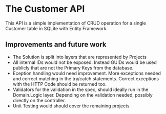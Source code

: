 # The Customer API

This API is a simple implementation of CRUD operation for a single Customer table in SQLite with Entity Framework.

## Improvements and future work
* The Solution is split into layers that are represented by Projects
* All internal IDs would not be exposed. Instead GUIDs would be used publicly that are not the Primary Keys from the database.
* Eception handling would need improvement. More exceptions needed and correct matching in the try/catch statements. Correct exceptions with the HTTP Code should be returned too.
* Validators for the validation in the spec, should ideally run in the Domain.Logic layer. Depending on the validation needed, possibly directly on the controller.
* Unit Testing would should cover the remaining projects
